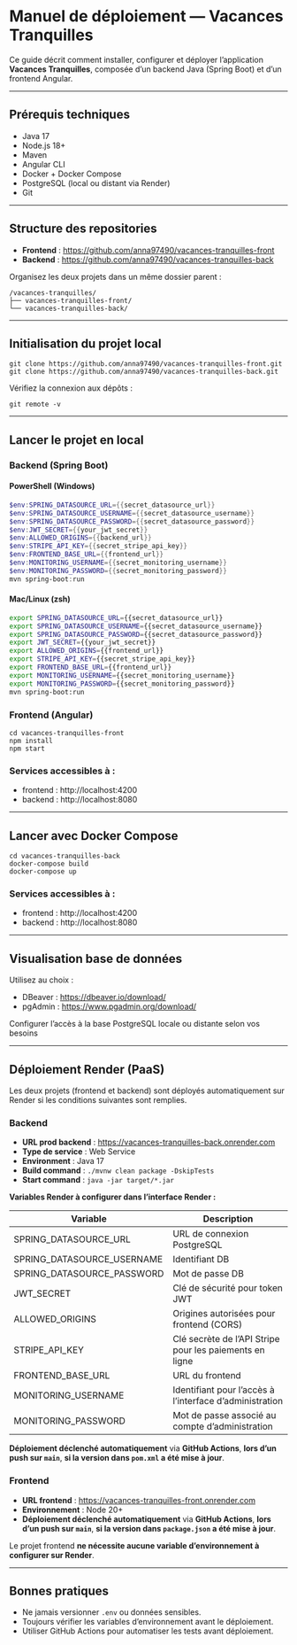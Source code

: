 # Manuel de déploiement — Vacances Tranquilles 

Ce guide décrit comment installer, configurer et déployer l’application **Vacances Tranquilles**, composée d’un backend Java (Spring Boot) et d’un frontend Angular. 

--- 

## Prérequis techniques 

- Java 17 
- Node.js 18+ 
- Maven 
- Angular CLI 
- Docker + Docker Compose 
- PostgreSQL (local ou distant via Render) 
- Git 

--- 

## Structure des repositories 

- **Frontend** : https://github.com/anna97490/vacances-tranquilles-front 
- **Backend** : https://github.com/anna97490/vacances-tranquilles-back 

Organisez les deux projets dans un même dossier parent : 

``` 
/vacances-tranquilles/ 
├── vacances-tranquilles-front/ 
└── vacances-tranquilles-back/ 
``` 

--- 

## Initialisation du projet local 

``` 
git clone https://github.com/anna97490/vacances-tranquilles-front.git 
git clone https://github.com/anna97490/vacances-tranquilles-back.git 
``` 

Vérifiez la connexion aux dépôts : 

``` 
git remote -v 
``` 

--- 

## Lancer le projet en local 


### Backend (Spring Boot) 

#### PowerShell (Windows) 

```powershell 
$env:SPRING_DATASOURCE_URL={{secret_datasource_url}} 
$env:SPRING_DATASOURCE_USERNAME={{secret_datasource_username}} 
$env:SPRING_DATASOURCE_PASSWORD={{secret_datasource_password}} 
$env:JWT_SECRET={{your_jwt_secret}} 
$env:ALLOWED_ORIGINS={{backend_url}} 
$env:STRIPE_API_KEY={{secret_stripe_api_key}} 
$env:FRONTEND_BASE_URL={{frontend_url}} 
$env:MONITORING_USERNAME={{secret_monitoring_username}} 
$env:MONITORING_PASSWORD={{secret_monitoring_password}} 
mvn spring-boot:run 
``` 

#### Mac/Linux (zsh) 

```bash 
export SPRING_DATASOURCE_URL={{secret_datasource_url}} 
export SPRING_DATASOURCE_USERNAME={{secret_datasource_username}} 
export SPRING_DATASOURCE_PASSWORD={{secret_datasource_password}} 
export JWT_SECRET={{your_jwt_secret}} 
export ALLOWED_ORIGINS={{frontend_url}} 
export STRIPE_API_KEY={{secret_stripe_api_key}} 
export FRONTEND_BASE_URL={{frontend_url}} 
export MONITORING_USERNAME={{secret_monitoring_username}} 
export MONITORING_PASSWORD={{secret_monitoring_password}} 
mvn spring-boot:run 
``` 

### Frontend (Angular) 

``` 
cd vacances-tranquilles-front 
npm install 
npm start 
``` 

### Services accessibles à : 
- frontend : http://localhost:4200  
- backend : http://localhost:8080  

--- 

## Lancer avec Docker Compose 

``` 
cd vacances-tranquilles-back 
docker-compose build 
docker-compose up 
``` 

### Services accessibles à : 

- frontend : http://localhost:4200  
- backend : http://localhost:8080  

--- 

## Visualisation base de données 

Utilisez au choix :  
- DBeaver : https://dbeaver.io/download/ 
- pgAdmin : https://www.pgadmin.org/download/ 

Configurer l’accès à la base PostgreSQL locale ou distante selon vos besoins 

--- 

## Déploiement Render (PaaS) 

Les deux projets (frontend et backend) sont déployés automatiquement sur Render si les conditions suivantes sont remplies. 

### Backend 

- **URL prod backend** : https://vacances-tranquilles-back.onrender.com 
- **Type de service** : Web Service 
- **Environment** : Java 17 
- **Build command** : `./mvnw clean package -DskipTests` 
- **Start command** : `java -jar target/*.jar` 
  
**Variables Render à configurer dans l’interface Render :** 

| Variable                   | Description                                             | 
|----------------------------|---------------------------------------------------------| 
| SPRING_DATASOURCE_URL      | URL de connexion PostgreSQL                             | 
| SPRING_DATASOURCE_USERNAME | Identifiant DB                                          | 
| SPRING_DATASOURCE_PASSWORD | Mot de passe DB                                         | 
| JWT_SECRET                 | Clé de sécurité pour token JWT                          | 
| ALLOWED_ORIGINS            | Origines autorisées pour frontend (CORS)                | 
| STRIPE_API_KEY             | Clé secrète de l’API Stripe pour les paiements en ligne | 
| FRONTEND_BASE_URL          | URL du frontend                                         | 
| MONITORING_USERNAME        | Identifiant pour l’accès à l’interface d’administration | 
| MONITORING_PASSWORD        | Mot de passe associé au compte d’administration         | 

**Déploiement déclenché automatiquement** via **GitHub Actions**, **lors d’un push sur `main`**, **si la version dans `pom.xml` a été mise à jour**. 

### Frontend 

- **URL frontend** : https://vacances-tranquilles-front.onrender.com 
- **Environnement** : Node 20+ 
- **Déploiement déclenché automatiquement** via **GitHub Actions**, **lors d’un push sur `main`**, **si la version dans `package.json` a été mise à jour**. 

Le projet frontend **ne nécessite aucune variable d’environnement à configurer sur Render**.  

--- 

## Bonnes pratiques 

- Ne jamais versionner `.env` ou données sensibles. 
- Toujours vérifier les variables d’environnement avant le déploiement. 
- Utiliser GitHub Actions pour automatiser les tests avant déploiement. 
